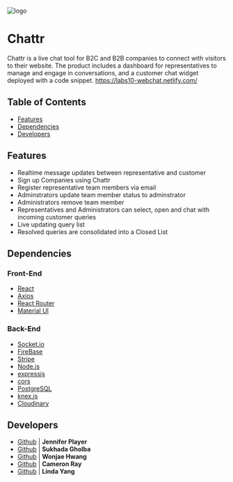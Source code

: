 ![logo](https://tbncdn.freelogodesign.org/cf170e4b-6edc-484b-9bca-ce1c01756b07.png?1552522558297)


# Chattr
Chattr is a live chat tool for B2C and B2B companies to connect with visitors to their website. The product includes a dashboard for representatives to manage and engage in conversations,  and a customer chat widget deployed with a code snippet.
https://labs10-webchat.netlify.com/


## Table of Contents

- [Features](#Features)
- [Dependencies](#Dependencies)
- [Developers](#Developers)


## Features

- Realtime message updates between representative and customer
- Sign up Companies using Chattr
- Register representative team members via email
- Adminstrators update team member status to adminstrator
- Administrators remove team member
- Representatives and Administrators can select, open and chat with incoming customer queries
- Live updating query list
- Resolved queries are consolidated into a Closed List


## Dependencies

### Front-End
- [React](https://reactjs.org/)
- [Axios](https://www.npmjs.com/package/axios) 
- [React Router](https://reacttraining.com/react-router/web/guides/quick-start)
- [Material UI](https://material-ui.com/)

### Back-End
- [Socket.io](https://socket.io/)
- [FireBase](https://firebase.google.com/)
- [Stripe](https://stripe.com/docs)
- [Node.js](https://nodejs.org/)
- [expressjs](https://expressjs.com/)
- [cors](https://www.npmjs.com/package/cors)
- [PostgreSQL](https://www.postgresql.org/)
- [knex.js](https://knexjs.org/)
- [Cloudinary](https://www.npmjs.com/package/cloudinary)


## Developers

- [Github](https://github.com/chainchompa) | **Jennifer Player**
- [Github](https://github.com/sukhadagholba) | **Sukhada Gholba** 
- [Github](https://github.com/verydecent) | **Wonjae Hwang**
- [Github](https://github.com/upsmancsr) | **Cameron Ray**
- [Github](https://github.com/lyang9) | **Linda Yang**
